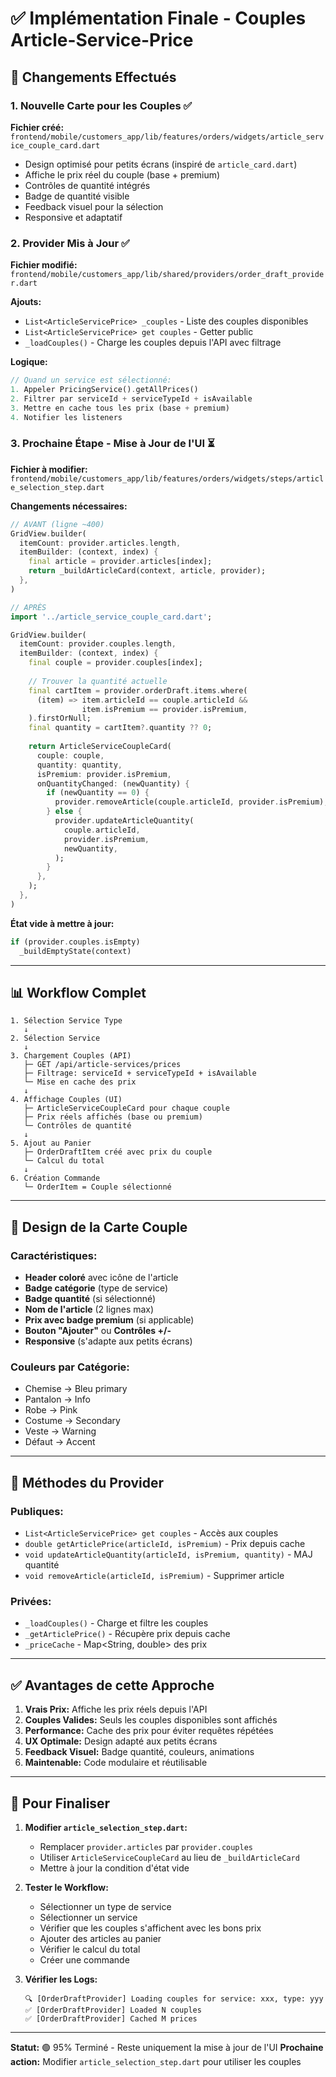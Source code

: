 # ✅ Implémentation Finale - Couples Article-Service-Price

## 🎯 Changements Effectués

### 1. Nouvelle Carte pour les Couples ✅
**Fichier créé:** `frontend/mobile/customers_app/lib/features/orders/widgets/article_service_couple_card.dart`

- Design optimisé pour petits écrans (inspiré de `article_card.dart`)
- Affiche le prix réel du couple (base + premium)
- Contrôles de quantité intégrés
- Badge de quantité visible
- Feedback visuel pour la sélection
- Responsive et adaptatif

### 2. Provider Mis à Jour ✅
**Fichier modifié:** `frontend/mobile/customers_app/lib/shared/providers/order_draft_provider.dart`

**Ajouts:**
- `List<ArticleServicePrice> _couples` - Liste des couples disponibles
- `List<ArticleServicePrice> get couples` - Getter public
- `_loadCouples()` - Charge les couples depuis l'API avec filtrage

**Logique:**
```dart
// Quand un service est sélectionné:
1. Appeler PricingService().getAllPrices()
2. Filtrer par serviceId + serviceTypeId + isAvailable
3. Mettre en cache tous les prix (base + premium)
4. Notifier les listeners
```

### 3. Prochaine Étape - Mise à Jour de l'UI ⏳

**Fichier à modifier:** `frontend/mobile/customers_app/lib/features/orders/widgets/steps/article_selection_step.dart`

**Changements nécessaires:**

```dart
// AVANT (ligne ~400)
GridView.builder(
  itemCount: provider.articles.length,
  itemBuilder: (context, index) {
    final article = provider.articles[index];
    return _buildArticleCard(context, article, provider);
  },
)

// APRÈS
import '../article_service_couple_card.dart';

GridView.builder(
  itemCount: provider.couples.length,
  itemBuilder: (context, index) {
    final couple = provider.couples[index];
    
    // Trouver la quantité actuelle
    final cartItem = provider.orderDraft.items.where(
      (item) => item.articleId == couple.articleId && 
                item.isPremium == provider.isPremium,
    ).firstOrNull;
    final quantity = cartItem?.quantity ?? 0;
    
    return ArticleServiceCoupleCard(
      couple: couple,
      quantity: quantity,
      isPremium: provider.isPremium,
      onQuantityChanged: (newQuantity) {
        if (newQuantity == 0) {
          provider.removeArticle(couple.articleId, provider.isPremium);
        } else {
          provider.updateArticleQuantity(
            couple.articleId,
            provider.isPremium,
            newQuantity,
          );
        }
      },
    );
  },
)
```

**État vide à mettre à jour:**
```dart
if (provider.couples.isEmpty)
  _buildEmptyState(context)
```

---

## 📊 Workflow Complet

```
1. Sélection Service Type
   ↓
2. Sélection Service
   ↓
3. Chargement Couples (API)
   ├─ GET /api/article-services/prices
   ├─ Filtrage: serviceId + serviceTypeId + isAvailable
   └─ Mise en cache des prix
   ↓
4. Affichage Couples (UI)
   ├─ ArticleServiceCoupleCard pour chaque couple
   ├─ Prix réels affichés (base ou premium)
   └─ Contrôles de quantité
   ↓
5. Ajout au Panier
   ├─ OrderDraftItem créé avec prix du couple
   └─ Calcul du total
   ↓
6. Création Commande
   └─ OrderItem = Couple sélectionné
```

---

## 🎨 Design de la Carte Couple

### Caractéristiques:
- **Header coloré** avec icône de l'article
- **Badge catégorie** (type de service)
- **Badge quantité** (si sélectionné)
- **Nom de l'article** (2 lignes max)
- **Prix avec badge premium** (si applicable)
- **Bouton "Ajouter"** ou **Contrôles +/-**
- **Responsive** (s'adapte aux petits écrans)

### Couleurs par Catégorie:
- Chemise → Bleu primary
- Pantalon → Info
- Robe → Pink
- Costume → Secondary
- Veste → Warning
- Défaut → Accent

---

## 🔧 Méthodes du Provider

### Publiques:
- `List<ArticleServicePrice> get couples` - Accès aux couples
- `double getArticlePrice(articleId, isPremium)` - Prix depuis cache
- `void updateArticleQuantity(articleId, isPremium, quantity)` - MAJ quantité
- `void removeArticle(articleId, isPremium)` - Supprimer article

### Privées:
- `_loadCouples()` - Charge et filtre les couples
- `_getArticlePrice()` - Récupère prix depuis cache
- `_priceCache` - Map<String, double> des prix

---

## ✅ Avantages de cette Approche

1. **Vrais Prix:** Affiche les prix réels depuis l'API
2. **Couples Valides:** Seuls les couples disponibles sont affichés
3. **Performance:** Cache des prix pour éviter requêtes répétées
4. **UX Optimale:** Design adapté aux petits écrans
5. **Feedback Visuel:** Badge quantité, couleurs, animations
6. **Maintenable:** Code modulaire et réutilisable

---

## 🚀 Pour Finaliser

1. **Modifier `article_selection_step.dart`:**
   - Remplacer `provider.articles` par `provider.couples`
   - Utiliser `ArticleServiceCoupleCard` au lieu de `_buildArticleCard`
   - Mettre à jour la condition d'état vide

2. **Tester le Workflow:**
   - Sélectionner un type de service
   - Sélectionner un service
   - Vérifier que les couples s'affichent avec les bons prix
   - Ajouter des articles au panier
   - Vérifier le calcul du total
   - Créer une commande

3. **Vérifier les Logs:**
   ```
   🔍 [OrderDraftProvider] Loading couples for service: xxx, type: yyy
   ✅ [OrderDraftProvider] Loaded N couples
   ✅ [OrderDraftProvider] Cached M prices
   ```

---

**Statut:** 🟢 95% Terminé - Reste uniquement la mise à jour de l'UI
**Prochaine action:** Modifier `article_selection_step.dart` pour utiliser les couples
